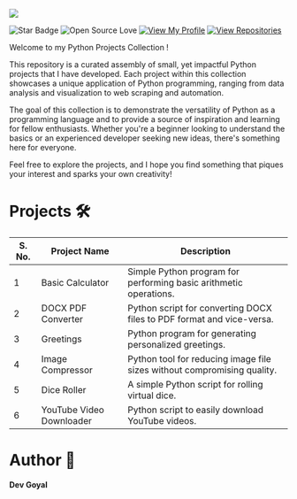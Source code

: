 ![](https://github.com/DevGoyalG/Python-Projects/blob/main/img/readme_header.png)

![Star Badge](https://img.shields.io/static/v1?label=%F0%9F%8C%9F&message=If%20Useful&style=style=flat&color=BC4E99)
![Open Source Love](https://badges.frapsoft.com/os/v1/open-source.svg?v=103)
[![View My Profile](https://img.shields.io/badge/View-My_Profile-green?logo=GitHub)](https://github.com/DevGoyalG)
[![View Repositories](https://img.shields.io/badge/View-My_Repositories-blue?logo=GitHub)](https://github.com/DevGoyalG?tab=repositories)

Welcome to my Python Projects Collection ! 

This repository is a curated assembly of small, yet impactful Python projects that I have developed. Each project within this collection showcases a unique application of Python programming, ranging from data analysis and visualization to web scraping and automation.

The goal of this collection is to demonstrate the versatility of Python as a programming language and to provide a source of inspiration and learning for fellow enthusiasts. Whether you're a beginner looking to understand the basics or an experienced developer seeking new ideas, there's something here for everyone.

Feel free to explore the projects, and I hope you find something that piques your interest and sparks your own creativity!


# Projects 🛠️

| S. No. | Project Name      | Description               |
| ----- | ------------------| ------------------------- |
|  1  | Basic Calculator                    | Simple Python program for performing basic arithmetic operations.
|  2  | DOCX PDF Converter                  | Python script for converting DOCX files to PDF format and vice-versa.                            
|  3  | Greetings                           | Python program for generating personalized greetings. 
|  4  | Image Compressor                    | Python tool for reducing image file sizes without compromising quality.
|  5  | Dice Roller                         | A simple Python script for rolling virtual dice.                                                      
|  6  | YouTube Video Downloader            | Python script to easily download YouTube videos.                                                            


# Author 🤖
**Dev Goyal**

<!--yes-->
